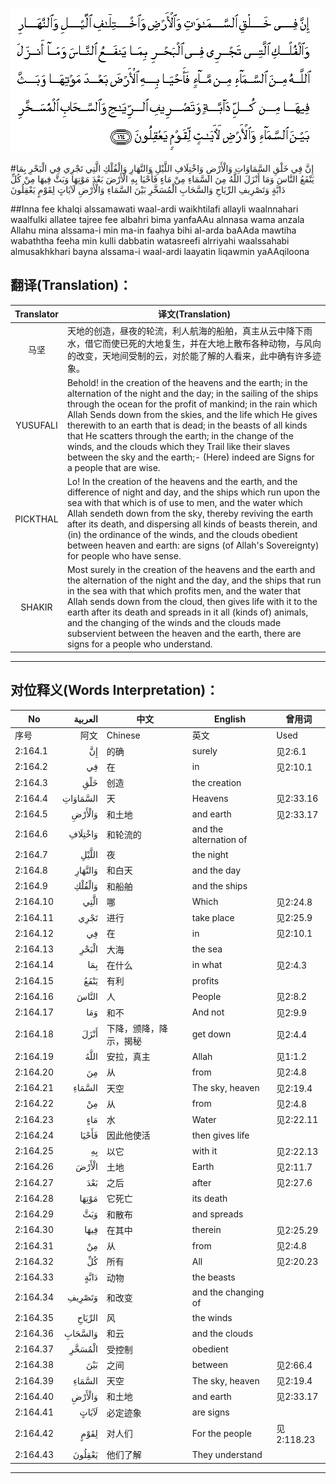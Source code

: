 ![002:164](images/002_164.gif)

#إِنَّ فِي خَلْقِ السَّمَاوَاتِ وَالْأَرْضِ وَاخْتِلَافِ اللَّيْلِ وَالنَّهَارِ وَالْفُلْكِ الَّتِي تَجْرِي فِي الْبَحْرِ بِمَا يَنْفَعُ النَّاسَ وَمَا أَنْزَلَ اللَّهُ مِنَ السَّمَاءِ مِنْ مَاءٍ فَأَحْيَا بِهِ الْأَرْضَ بَعْدَ مَوْتِهَا وَبَثَّ فِيهَا مِنْ كُلِّ دَابَّةٍ وَتَصْرِيفِ الرِّيَاحِ وَالسَّحَابِ الْمُسَخَّرِ بَيْنَ السَّمَاءِ وَالْأَرْضِ لَآيَاتٍ لِقَوْمٍ يَعْقِلُونَ

##Inna fee khalqi alssamawati waal-ardi waikhtilafi allayli waalnnahari waalfulki allatee tajree fee albahri bima yanfaAAu alnnasa wama anzala Allahu mina alssama-i min ma-in faahya bihi al-arda baAAda mawtiha wabaththa feeha min kulli dabbatin watasreefi alrriyahi waalssahabi almusakhkhari bayna alssama-i waal-ardi laayatin liqawmin yaAAqiloona 

## 翻译(Translation)：

| Translator | 译文(Translation)                                            |
| :--------: | ------------------------------------------------------------ |
|    马坚    | 天地的创造，昼夜的轮流，利人航海的船舶，真主从云中降下雨水，借它而使已死的大地复生，并在大地上散布各种动物，与风向的改变，天地间受制的云，对於能了解的人看来，此中确有许多迹象。 |
|  YUSUFALI  | Behold! in the creation of the heavens and the earth; in the alternation of the night and the day; in the sailing of the ships through the ocean for the profit of mankind; in the rain which Allah Sends down from the skies, and the life which He gives therewith to an earth that is dead; in the beasts of all kinds that He scatters through the earth; in the change of the winds, and the clouds which they Trail like their slaves between the sky and the earth;- (Here) indeed are Signs for a people that are wise. |
|  PICKTHAL  | Lo! In the creation of the heavens and the earth, and the difference of night and day, and the ships which run upon the sea with that which is of use to men, and the water which Allah sendeth down from the sky, thereby reviving the earth after its death, and dispersing all kinds of beasts therein, and (in) the ordinance of the winds, and the clouds obedient between heaven and earth: are signs (of Allah's Sovereignty) for people who have sense. |
|   SHAKIR   | Most surely in the creation of the heavens and the earth and the alternation of the night and the day, and the ships that run in the sea with that which profits men, and the water that Allah sends down from the cloud, then gives life with it to the earth after its death and spreads in it all (kinds of) animals, and the changing of the winds and the clouds made subservient between the heaven and the earth, there are signs for a people who understand. |

---

## 对位释义(Words Interpretation)：

| No       |  العربية | 中文                   | English                | 曾用词     |
| -------- | -------: | ---------------------- | ---------------------- | ---------- |
| 序号     |     阿文 | Chinese                | 英文                   | Used       |
| 2:164.1  |       إِنَّ | 的确                   | surely                 | 见2:6.1    |
| 2:164.2  |       فِي | 在                     | in                     | 见2:10.1   |
| 2:164.3  |      خَلْقِ | 创造                   | the creation           |            |
| 2:164.4  | السَّمَاوَاتِ | 天                     | Heavens                | 见2:33.16  |
| 2:164.5  |   وَالْأَرْضِ | 和土地                 | and earth              | 见2:33.17  |
| 2:164.6  |  وَاخْتِلَافِ | 和轮流的               | and the alternation of |            |
| 2:164.7  |    اللَّيْلِ | 夜                     | the night              |            |
| 2:164.8  |  وَالنَّهَارِ | 和白天                 | and the day            |            |
| 2:164.9  |   وَالْفُلْكِ | 和船舶                 | and the ships          |            |
| 2:164.10 |     الَّتِي | 哪                     | Which                  | 见2:24.8   |
| 2:164.11 |     تَجْرِي | 进行                   | take place             | 见2:25.9   |
| 2:164.12 |       فِي | 在                     | in                     | 见2:10.1   |
| 2:164.13 |    الْبَحْرِ | 大海                   | the sea                |            |
| 2:164.14 |      بِمَا | 在什么                 | in what                | 见2:4.3    |
| 2:164.15 |     يَنْفَعُ | 有利                   | profits                |            |
| 2:164.16 |    النَّاسَ | 人                     | People                 | 见2:8.2    |
| 2:164.17 |      وَمَا | 和不                   | And not                | 见2:9.9    |
| 2:164.18 |     أَنْزَلَ | 下降，颁降，降示，揭秘 | get down               | 见2:4.4    |
| 2:164.19 |     اللَّهُ | 安拉，真主             | Allah                  | 见1:1.2    |
| 2:164.20 |       مِنَ | 从                     | from                   | 见2:4.8    |
| 2:164.21 |   السَّمَاءِ | 天空                   | The sky, heaven        | 见2:19.4   |
| 2:164.22 |       مِنْ | 从                     | from                   | 见2:4.8    |
| 2:164.23 |      مَاءٍ | 水                     | Water                  | 见2:22.11  |
| 2:164.24 |    فَأَحْيَا | 因此他使活             | then gives life        |            |
| 2:164.25 |       بِهِ | 以它                   | with it                | 见2:22.13  |
| 2:164.26 |    الْأَرْضَ | 土地                   | Earth                  | 见2:11.7   |
| 2:164.27 |      بَعْدَ | 之后                   | after                  | 见2:27.6   |
| 2:164.28 |    مَوْتِهَا | 它死亡                 | its death              |            |
| 2:164.29 |      وَبَثَّ | 和散布                 | and spreads            |            |
| 2:164.30 |     فِيهَا | 在其中                 | therein                | 见2:25.29  |
| 2:164.31 |       مِنْ | 从                     | from                   | 见2:4.8    |
| 2:164.32 |       كُلِّ | 所有                   | All                    | 见2:20.23  |
| 2:164.33 |     دَابَّةٍ | 动物                   | the beasts             |            |
| 2:164.34 |   وَتَصْرِيفِ | 和改变                 | and the changing of    |            |
| 2:164.35 |   الرِّيَاحِ | 风                     | the winds              |            |
| 2:164.36 |  وَالسَّحَابِ | 和云                   | and the clouds         |            |
| 2:164.37 |   الْمُسَخَّرِ | 受控制                 | obedient               |            |
| 2:164.38 |      بَيْنَ | 之间                   | between                | 见2:66.4   |
| 2:164.39 |   السَّمَاءِ | 天空                   | The sky, heaven        | 见2:19.4   |
| 2:164.40 |   وَالْأَرْضِ | 和土地                 | and earth              | 见2:33.17  |
| 2:164.41 |    لَآيَاتٍ | 必定迹象               | are signs              |            |
| 2:164.42 |     لِقَوْمٍ | 对人们                 | For the people         | 见2:118.23 |
| 2:164.43 |   يَعْقِلُونَ | 他们了解               | They understand        |            |

---

